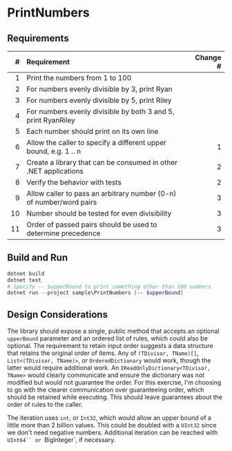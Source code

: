 # PrintNumbers

## Requirements

| #  | Requirement | Change # |
| -: | :---------- | -------: |
| 1  | Print the numbers from 1 to 100 | |
| 2  | For numbers evenly divisible by 3, print Ryan | |
| 3  | For numbers evenly divisible by 5, print Riley | |
| 4  | For numbers evenly divisible by both 3 and 5, print RyanRiley | |
| 5  | Each number should print on its own line | |
| 6  | Allow the caller to specify a different upper bound, e.g. 1 .. n | 1 |
| 7  | Create a library that can be consumed in other .NET applications | 2 |
| 8  | Verify the behavior with tests | 2 |
| 9  | Allow caller to pass an arbitrary number (0-n) of number/word pairs | 3 |
| 10 | Number should be tested for even divisibility | 3 |
| 11 | Order of passed pairs should be used to determine precedence | 3 |

## Build and Run

```powershell
dotnet build
dotnet test
# Specify -- $upperBound to print something other than 100 numbers
dotnet run --project sample\PrintNumbers [-- $upperBound]
```

## Design Considerations

The library should expose a single, public method that accepts an optional `upperBound` parameter and an ordered list of rules, which could also be optional.
The requirement to retain input order suggests a data structure that retains the original order of items.
Any of `(TDivisor, TName)[]`, `List<(TDivisor, TName)>`,  or `OrderedDictionary` would work, though the latter would require additional work.
An `IReadOnlyDictionary<TDivisor, TName>` would clearly communicate and ensure the dictionary was not modified but would not guarantee the order.
For this exercise, I'm choosing to go with the clearer communication over guaranteeing order, which should be retained while executing.
This should leave guarantees about the order of rules to the caller.

The iteration uses `int`, or `Int32`, which would allow an upper bound of a little more than 2 billion values.
This could be doubled with a `UInt32` since we don't need negative numbers.
Additional iteration can be reached with `UInt64`` or `BigInteger`, if necessary.


